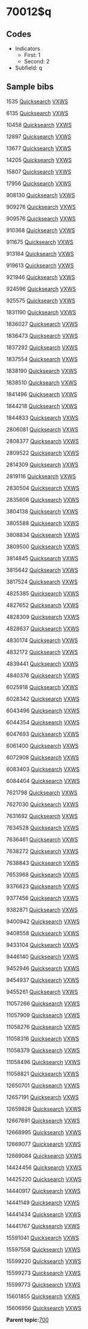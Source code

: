 # 70012$q

## Codes

-   Indicators
    -   First: 1
    -   Second: 2
-   Subfield: q

## Sample bibs

1535 [Quicksearch](https://search.library.yale.edu/catalog/1535) [VXWS](http://prodorbis.library.yale.edu:7014/vxws/GetHoldingsService?bibId=1535)

6135 [Quicksearch](https://search.library.yale.edu/catalog/6135) [VXWS](http://prodorbis.library.yale.edu:7014/vxws/GetHoldingsService?bibId=6135)

10458 [Quicksearch](https://search.library.yale.edu/catalog/10458) [VXWS](http://prodorbis.library.yale.edu:7014/vxws/GetHoldingsService?bibId=10458)

12897 [Quicksearch](https://search.library.yale.edu/catalog/12897) [VXWS](http://prodorbis.library.yale.edu:7014/vxws/GetHoldingsService?bibId=12897)

13677 [Quicksearch](https://search.library.yale.edu/catalog/13677) [VXWS](http://prodorbis.library.yale.edu:7014/vxws/GetHoldingsService?bibId=13677)

14205 [Quicksearch](https://search.library.yale.edu/catalog/14205) [VXWS](http://prodorbis.library.yale.edu:7014/vxws/GetHoldingsService?bibId=14205)

15807 [Quicksearch](https://search.library.yale.edu/catalog/15807) [VXWS](http://prodorbis.library.yale.edu:7014/vxws/GetHoldingsService?bibId=15807)

17956 [Quicksearch](https://search.library.yale.edu/catalog/17956) [VXWS](http://prodorbis.library.yale.edu:7014/vxws/GetHoldingsService?bibId=17956)

908130 [Quicksearch](https://search.library.yale.edu/catalog/908130) [VXWS](http://prodorbis.library.yale.edu:7014/vxws/GetHoldingsService?bibId=908130)

909276 [Quicksearch](https://search.library.yale.edu/catalog/909276) [VXWS](http://prodorbis.library.yale.edu:7014/vxws/GetHoldingsService?bibId=909276)

909576 [Quicksearch](https://search.library.yale.edu/catalog/909576) [VXWS](http://prodorbis.library.yale.edu:7014/vxws/GetHoldingsService?bibId=909576)

910368 [Quicksearch](https://search.library.yale.edu/catalog/910368) [VXWS](http://prodorbis.library.yale.edu:7014/vxws/GetHoldingsService?bibId=910368)

911675 [Quicksearch](https://search.library.yale.edu/catalog/911675) [VXWS](http://prodorbis.library.yale.edu:7014/vxws/GetHoldingsService?bibId=911675)

913164 [Quicksearch](https://search.library.yale.edu/catalog/913164) [VXWS](http://prodorbis.library.yale.edu:7014/vxws/GetHoldingsService?bibId=913164)

919613 [Quicksearch](https://search.library.yale.edu/catalog/919613) [VXWS](http://prodorbis.library.yale.edu:7014/vxws/GetHoldingsService?bibId=919613)

921946 [Quicksearch](https://search.library.yale.edu/catalog/921946) [VXWS](http://prodorbis.library.yale.edu:7014/vxws/GetHoldingsService?bibId=921946)

924596 [Quicksearch](https://search.library.yale.edu/catalog/924596) [VXWS](http://prodorbis.library.yale.edu:7014/vxws/GetHoldingsService?bibId=924596)

925575 [Quicksearch](https://search.library.yale.edu/catalog/925575) [VXWS](http://prodorbis.library.yale.edu:7014/vxws/GetHoldingsService?bibId=925575)

1831190 [Quicksearch](https://search.library.yale.edu/catalog/1831190) [VXWS](http://prodorbis.library.yale.edu:7014/vxws/GetHoldingsService?bibId=1831190)

1836027 [Quicksearch](https://search.library.yale.edu/catalog/1836027) [VXWS](http://prodorbis.library.yale.edu:7014/vxws/GetHoldingsService?bibId=1836027)

1836473 [Quicksearch](https://search.library.yale.edu/catalog/1836473) [VXWS](http://prodorbis.library.yale.edu:7014/vxws/GetHoldingsService?bibId=1836473)

1837292 [Quicksearch](https://search.library.yale.edu/catalog/1837292) [VXWS](http://prodorbis.library.yale.edu:7014/vxws/GetHoldingsService?bibId=1837292)

1837554 [Quicksearch](https://search.library.yale.edu/catalog/1837554) [VXWS](http://prodorbis.library.yale.edu:7014/vxws/GetHoldingsService?bibId=1837554)

1838190 [Quicksearch](https://search.library.yale.edu/catalog/1838190) [VXWS](http://prodorbis.library.yale.edu:7014/vxws/GetHoldingsService?bibId=1838190)

1838510 [Quicksearch](https://search.library.yale.edu/catalog/1838510) [VXWS](http://prodorbis.library.yale.edu:7014/vxws/GetHoldingsService?bibId=1838510)

1841496 [Quicksearch](https://search.library.yale.edu/catalog/1841496) [VXWS](http://prodorbis.library.yale.edu:7014/vxws/GetHoldingsService?bibId=1841496)

1844218 [Quicksearch](https://search.library.yale.edu/catalog/1844218) [VXWS](http://prodorbis.library.yale.edu:7014/vxws/GetHoldingsService?bibId=1844218)

1844833 [Quicksearch](https://search.library.yale.edu/catalog/1844833) [VXWS](http://prodorbis.library.yale.edu:7014/vxws/GetHoldingsService?bibId=1844833)

2806081 [Quicksearch](https://search.library.yale.edu/catalog/2806081) [VXWS](http://prodorbis.library.yale.edu:7014/vxws/GetHoldingsService?bibId=2806081)

2808377 [Quicksearch](https://search.library.yale.edu/catalog/2808377) [VXWS](http://prodorbis.library.yale.edu:7014/vxws/GetHoldingsService?bibId=2808377)

2809522 [Quicksearch](https://search.library.yale.edu/catalog/2809522) [VXWS](http://prodorbis.library.yale.edu:7014/vxws/GetHoldingsService?bibId=2809522)

2814309 [Quicksearch](https://search.library.yale.edu/catalog/2814309) [VXWS](http://prodorbis.library.yale.edu:7014/vxws/GetHoldingsService?bibId=2814309)

2819116 [Quicksearch](https://search.library.yale.edu/catalog/2819116) [VXWS](http://prodorbis.library.yale.edu:7014/vxws/GetHoldingsService?bibId=2819116)

2830504 [Quicksearch](https://search.library.yale.edu/catalog/2830504) [VXWS](http://prodorbis.library.yale.edu:7014/vxws/GetHoldingsService?bibId=2830504)

2835606 [Quicksearch](https://search.library.yale.edu/catalog/2835606) [VXWS](http://prodorbis.library.yale.edu:7014/vxws/GetHoldingsService?bibId=2835606)

3804138 [Quicksearch](https://search.library.yale.edu/catalog/3804138) [VXWS](http://prodorbis.library.yale.edu:7014/vxws/GetHoldingsService?bibId=3804138)

3805588 [Quicksearch](https://search.library.yale.edu/catalog/3805588) [VXWS](http://prodorbis.library.yale.edu:7014/vxws/GetHoldingsService?bibId=3805588)

3808834 [Quicksearch](https://search.library.yale.edu/catalog/3808834) [VXWS](http://prodorbis.library.yale.edu:7014/vxws/GetHoldingsService?bibId=3808834)

3809500 [Quicksearch](https://search.library.yale.edu/catalog/3809500) [VXWS](http://prodorbis.library.yale.edu:7014/vxws/GetHoldingsService?bibId=3809500)

3814845 [Quicksearch](https://search.library.yale.edu/catalog/3814845) [VXWS](http://prodorbis.library.yale.edu:7014/vxws/GetHoldingsService?bibId=3814845)

3815642 [Quicksearch](https://search.library.yale.edu/catalog/3815642) [VXWS](http://prodorbis.library.yale.edu:7014/vxws/GetHoldingsService?bibId=3815642)

3817524 [Quicksearch](https://search.library.yale.edu/catalog/3817524) [VXWS](http://prodorbis.library.yale.edu:7014/vxws/GetHoldingsService?bibId=3817524)

4825385 [Quicksearch](https://search.library.yale.edu/catalog/4825385) [VXWS](http://prodorbis.library.yale.edu:7014/vxws/GetHoldingsService?bibId=4825385)

4827652 [Quicksearch](https://search.library.yale.edu/catalog/4827652) [VXWS](http://prodorbis.library.yale.edu:7014/vxws/GetHoldingsService?bibId=4827652)

4828309 [Quicksearch](https://search.library.yale.edu/catalog/4828309) [VXWS](http://prodorbis.library.yale.edu:7014/vxws/GetHoldingsService?bibId=4828309)

4828637 [Quicksearch](https://search.library.yale.edu/catalog/4828637) [VXWS](http://prodorbis.library.yale.edu:7014/vxws/GetHoldingsService?bibId=4828637)

4830174 [Quicksearch](https://search.library.yale.edu/catalog/4830174) [VXWS](http://prodorbis.library.yale.edu:7014/vxws/GetHoldingsService?bibId=4830174)

4832172 [Quicksearch](https://search.library.yale.edu/catalog/4832172) [VXWS](http://prodorbis.library.yale.edu:7014/vxws/GetHoldingsService?bibId=4832172)

4839441 [Quicksearch](https://search.library.yale.edu/catalog/4839441) [VXWS](http://prodorbis.library.yale.edu:7014/vxws/GetHoldingsService?bibId=4839441)

4840376 [Quicksearch](https://search.library.yale.edu/catalog/4840376) [VXWS](http://prodorbis.library.yale.edu:7014/vxws/GetHoldingsService?bibId=4840376)

6025918 [Quicksearch](https://search.library.yale.edu/catalog/6025918) [VXWS](http://prodorbis.library.yale.edu:7014/vxws/GetHoldingsService?bibId=6025918)

6028342 [Quicksearch](https://search.library.yale.edu/catalog/6028342) [VXWS](http://prodorbis.library.yale.edu:7014/vxws/GetHoldingsService?bibId=6028342)

6043496 [Quicksearch](https://search.library.yale.edu/catalog/6043496) [VXWS](http://prodorbis.library.yale.edu:7014/vxws/GetHoldingsService?bibId=6043496)

6044354 [Quicksearch](https://search.library.yale.edu/catalog/6044354) [VXWS](http://prodorbis.library.yale.edu:7014/vxws/GetHoldingsService?bibId=6044354)

6047693 [Quicksearch](https://search.library.yale.edu/catalog/6047693) [VXWS](http://prodorbis.library.yale.edu:7014/vxws/GetHoldingsService?bibId=6047693)

6061400 [Quicksearch](https://search.library.yale.edu/catalog/6061400) [VXWS](http://prodorbis.library.yale.edu:7014/vxws/GetHoldingsService?bibId=6061400)

6072908 [Quicksearch](https://search.library.yale.edu/catalog/6072908) [VXWS](http://prodorbis.library.yale.edu:7014/vxws/GetHoldingsService?bibId=6072908)

6083403 [Quicksearch](https://search.library.yale.edu/catalog/6083403) [VXWS](http://prodorbis.library.yale.edu:7014/vxws/GetHoldingsService?bibId=6083403)

6084404 [Quicksearch](https://search.library.yale.edu/catalog/6084404) [VXWS](http://prodorbis.library.yale.edu:7014/vxws/GetHoldingsService?bibId=6084404)

7621798 [Quicksearch](https://search.library.yale.edu/catalog/7621798) [VXWS](http://prodorbis.library.yale.edu:7014/vxws/GetHoldingsService?bibId=7621798)

7627030 [Quicksearch](https://search.library.yale.edu/catalog/7627030) [VXWS](http://prodorbis.library.yale.edu:7014/vxws/GetHoldingsService?bibId=7627030)

7631692 [Quicksearch](https://search.library.yale.edu/catalog/7631692) [VXWS](http://prodorbis.library.yale.edu:7014/vxws/GetHoldingsService?bibId=7631692)

7634528 [Quicksearch](https://search.library.yale.edu/catalog/7634528) [VXWS](http://prodorbis.library.yale.edu:7014/vxws/GetHoldingsService?bibId=7634528)

7636461 [Quicksearch](https://search.library.yale.edu/catalog/7636461) [VXWS](http://prodorbis.library.yale.edu:7014/vxws/GetHoldingsService?bibId=7636461)

7638272 [Quicksearch](https://search.library.yale.edu/catalog/7638272) [VXWS](http://prodorbis.library.yale.edu:7014/vxws/GetHoldingsService?bibId=7638272)

7638843 [Quicksearch](https://search.library.yale.edu/catalog/7638843) [VXWS](http://prodorbis.library.yale.edu:7014/vxws/GetHoldingsService?bibId=7638843)

7653968 [Quicksearch](https://search.library.yale.edu/catalog/7653968) [VXWS](http://prodorbis.library.yale.edu:7014/vxws/GetHoldingsService?bibId=7653968)

9376623 [Quicksearch](https://search.library.yale.edu/catalog/9376623) [VXWS](http://prodorbis.library.yale.edu:7014/vxws/GetHoldingsService?bibId=9376623)

9377456 [Quicksearch](https://search.library.yale.edu/catalog/9377456) [VXWS](http://prodorbis.library.yale.edu:7014/vxws/GetHoldingsService?bibId=9377456)

9382871 [Quicksearch](https://search.library.yale.edu/catalog/9382871) [VXWS](http://prodorbis.library.yale.edu:7014/vxws/GetHoldingsService?bibId=9382871)

9400942 [Quicksearch](https://search.library.yale.edu/catalog/9400942) [VXWS](http://prodorbis.library.yale.edu:7014/vxws/GetHoldingsService?bibId=9400942)

9408558 [Quicksearch](https://search.library.yale.edu/catalog/9408558) [VXWS](http://prodorbis.library.yale.edu:7014/vxws/GetHoldingsService?bibId=9408558)

9433104 [Quicksearch](https://search.library.yale.edu/catalog/9433104) [VXWS](http://prodorbis.library.yale.edu:7014/vxws/GetHoldingsService?bibId=9433104)

9446140 [Quicksearch](https://search.library.yale.edu/catalog/9446140) [VXWS](http://prodorbis.library.yale.edu:7014/vxws/GetHoldingsService?bibId=9446140)

9452946 [Quicksearch](https://search.library.yale.edu/catalog/9452946) [VXWS](http://prodorbis.library.yale.edu:7014/vxws/GetHoldingsService?bibId=9452946)

9454937 [Quicksearch](https://search.library.yale.edu/catalog/9454937) [VXWS](http://prodorbis.library.yale.edu:7014/vxws/GetHoldingsService?bibId=9454937)

9455261 [Quicksearch](https://search.library.yale.edu/catalog/9455261) [VXWS](http://prodorbis.library.yale.edu:7014/vxws/GetHoldingsService?bibId=9455261)

11057266 [Quicksearch](https://search.library.yale.edu/catalog/11057266) [VXWS](http://prodorbis.library.yale.edu:7014/vxws/GetHoldingsService?bibId=11057266)

11057909 [Quicksearch](https://search.library.yale.edu/catalog/11057909) [VXWS](http://prodorbis.library.yale.edu:7014/vxws/GetHoldingsService?bibId=11057909)

11058276 [Quicksearch](https://search.library.yale.edu/catalog/11058276) [VXWS](http://prodorbis.library.yale.edu:7014/vxws/GetHoldingsService?bibId=11058276)

11058316 [Quicksearch](https://search.library.yale.edu/catalog/11058316) [VXWS](http://prodorbis.library.yale.edu:7014/vxws/GetHoldingsService?bibId=11058316)

11058379 [Quicksearch](https://search.library.yale.edu/catalog/11058379) [VXWS](http://prodorbis.library.yale.edu:7014/vxws/GetHoldingsService?bibId=11058379)

11058496 [Quicksearch](https://search.library.yale.edu/catalog/11058496) [VXWS](http://prodorbis.library.yale.edu:7014/vxws/GetHoldingsService?bibId=11058496)

11058821 [Quicksearch](https://search.library.yale.edu/catalog/11058821) [VXWS](http://prodorbis.library.yale.edu:7014/vxws/GetHoldingsService?bibId=11058821)

12650701 [Quicksearch](https://search.library.yale.edu/catalog/12650701) [VXWS](http://prodorbis.library.yale.edu:7014/vxws/GetHoldingsService?bibId=12650701)

12657191 [Quicksearch](https://search.library.yale.edu/catalog/12657191) [VXWS](http://prodorbis.library.yale.edu:7014/vxws/GetHoldingsService?bibId=12657191)

12659828 [Quicksearch](https://search.library.yale.edu/catalog/12659828) [VXWS](http://prodorbis.library.yale.edu:7014/vxws/GetHoldingsService?bibId=12659828)

12667691 [Quicksearch](https://search.library.yale.edu/catalog/12667691) [VXWS](http://prodorbis.library.yale.edu:7014/vxws/GetHoldingsService?bibId=12667691)

12668995 [Quicksearch](https://search.library.yale.edu/catalog/12668995) [VXWS](http://prodorbis.library.yale.edu:7014/vxws/GetHoldingsService?bibId=12668995)

12669077 [Quicksearch](https://search.library.yale.edu/catalog/12669077) [VXWS](http://prodorbis.library.yale.edu:7014/vxws/GetHoldingsService?bibId=12669077)

12669084 [Quicksearch](https://search.library.yale.edu/catalog/12669084) [VXWS](http://prodorbis.library.yale.edu:7014/vxws/GetHoldingsService?bibId=12669084)

14424456 [Quicksearch](https://search.library.yale.edu/catalog/14424456) [VXWS](http://prodorbis.library.yale.edu:7014/vxws/GetHoldingsService?bibId=14424456)

14425220 [Quicksearch](https://search.library.yale.edu/catalog/14425220) [VXWS](http://prodorbis.library.yale.edu:7014/vxws/GetHoldingsService?bibId=14425220)

14440917 [Quicksearch](https://search.library.yale.edu/catalog/14440917) [VXWS](http://prodorbis.library.yale.edu:7014/vxws/GetHoldingsService?bibId=14440917)

14441149 [Quicksearch](https://search.library.yale.edu/catalog/14441149) [VXWS](http://prodorbis.library.yale.edu:7014/vxws/GetHoldingsService?bibId=14441149)

14441434 [Quicksearch](https://search.library.yale.edu/catalog/14441434) [VXWS](http://prodorbis.library.yale.edu:7014/vxws/GetHoldingsService?bibId=14441434)

14441767 [Quicksearch](https://search.library.yale.edu/catalog/14441767) [VXWS](http://prodorbis.library.yale.edu:7014/vxws/GetHoldingsService?bibId=14441767)

15591041 [Quicksearch](https://search.library.yale.edu/catalog/15591041) [VXWS](http://prodorbis.library.yale.edu:7014/vxws/GetHoldingsService?bibId=15591041)

15597558 [Quicksearch](https://search.library.yale.edu/catalog/15597558) [VXWS](http://prodorbis.library.yale.edu:7014/vxws/GetHoldingsService?bibId=15597558)

15599220 [Quicksearch](https://search.library.yale.edu/catalog/15599220) [VXWS](http://prodorbis.library.yale.edu:7014/vxws/GetHoldingsService?bibId=15599220)

15599273 [Quicksearch](https://search.library.yale.edu/catalog/15599273) [VXWS](http://prodorbis.library.yale.edu:7014/vxws/GetHoldingsService?bibId=15599273)

15599773 [Quicksearch](https://search.library.yale.edu/catalog/15599773) [VXWS](http://prodorbis.library.yale.edu:7014/vxws/GetHoldingsService?bibId=15599773)

15601855 [Quicksearch](https://search.library.yale.edu/catalog/15601855) [VXWS](http://prodorbis.library.yale.edu:7014/vxws/GetHoldingsService?bibId=15601855)

15606956 [Quicksearch](https://search.library.yale.edu/catalog/15606956) [VXWS](http://prodorbis.library.yale.edu:7014/vxws/GetHoldingsService?bibId=15606956)

**Parent topic:**[700](../../tags/700/700.md)


